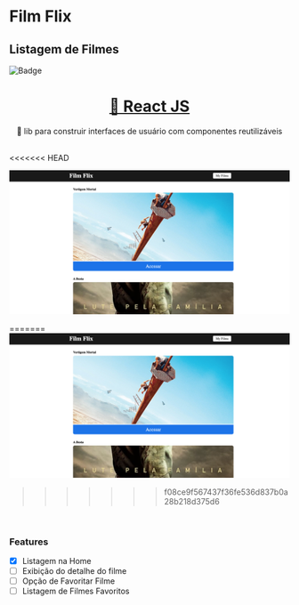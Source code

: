 # Film Flix

## Listagem de Filmes 


![Badge](https://img.shields.io/static/v1?label=FilmFlix&message=v0.0.1&color=f00fff)
 

<h1 align="center">
    <a href="https://pt-br.reactjs.org/">🔗 React JS</a>
</h1>

<p align="center">🚀 lib para construir interfaces de usuário com componentes reutilizáveis</p>
<br />
<<<<<<< HEAD

![Details web](./assets/filmflix-screen.png) 

=======
![Details web](./assets/filmflix-screen.png) 
>>>>>>> f08ce9f567437f36fe536d837b0a28b218d375d6
<br />



### Features

- [x] Listagem na Home
- [ ] Exibição do detalhe do filme
- [ ] Opção de Favoritar Filme
- [ ] Listagem de Filmes Favoritos